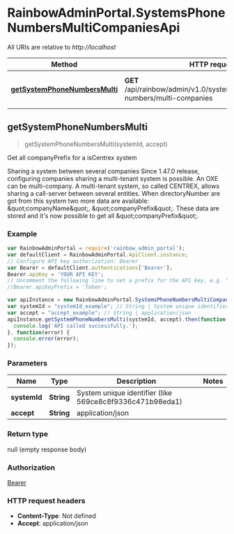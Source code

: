 # RainbowAdminPortal.SystemsPhoneNumbersMultiCompaniesApi

All URIs are relative to *http://localhost*

Method | HTTP request | Description
------------- | ------------- | -------------
[**getSystemPhoneNumbersMulti**](SystemsPhoneNumbersMultiCompaniesApi.md#getSystemPhoneNumbersMulti) | **GET** /api/rainbow/admin/v1.0/systems/{systemId}/phone-numbers/multi-companies | Get all companyPrefix for a isCentrex system



## getSystemPhoneNumbersMulti

> getSystemPhoneNumbersMulti(systemId, accept)

Get all companyPrefix for a isCentrex system

Sharing a system between several companies    Since 1.47.0 release, configuring companies sharing a multi-tenant system is possible.   An OXE can be multi-company.   A multi-tenant system, so called CENTREX, allows sharing a call-server between several entities.   When directoryNumber are got from this system two more data are available: \&quot;companyName\&quot;, \&quot;companyPrefix\&quot;.   These data are stored and it&#39;s now possible to get all \&quot;companyPrefix\&quot;.    

### Example

```javascript
var RainbowAdminPortal = require('rainbow_admin_portal');
var defaultClient = RainbowAdminPortal.ApiClient.instance;
// Configure API key authorization: Bearer
var Bearer = defaultClient.authentications['Bearer'];
Bearer.apiKey = 'YOUR API KEY';
// Uncomment the following line to set a prefix for the API key, e.g. "Token" (defaults to null)
//Bearer.apiKeyPrefix = 'Token';

var apiInstance = new RainbowAdminPortal.SystemsPhoneNumbersMultiCompaniesApi();
var systemId = "systemId_example"; // String | System unique identifier (like 569ce8c8f9336c471b98eda1)
var accept = "accept_example"; // String | application/json
apiInstance.getSystemPhoneNumbersMulti(systemId, accept).then(function() {
  console.log('API called successfully.');
}, function(error) {
  console.error(error);
});

```

### Parameters



Name | Type | Description  | Notes
------------- | ------------- | ------------- | -------------
 **systemId** | **String**| System unique identifier (like 569ce8c8f9336c471b98eda1) | 
 **accept** | **String**| application/json | 

### Return type

null (empty response body)

### Authorization

[Bearer](../README.md#Bearer)

### HTTP request headers

- **Content-Type**: Not defined
- **Accept**: application/json

